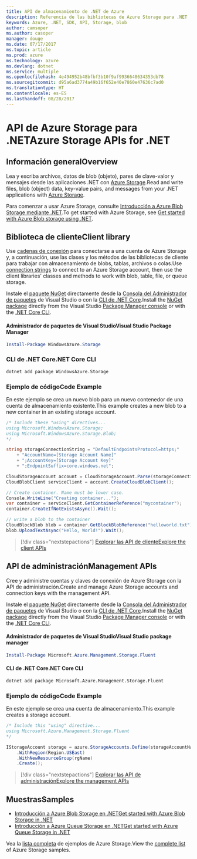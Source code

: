 ```yaml
---
title: API de almacenamiento de .NET de Azure
description: Referencia de las bibliotecas de Azure Storage para .NET
keywords: Azure, .NET, SDK, API, Storage, blob
author: camsoper
ms.author: casoper
manager: douge
ms.date: 07/17/2017
ms.topic: article
ms.prod: azure
ms.technology: azure
ms.devlang: dotnet
ms.service: multiple
ms.openlocfilehash: 4e494952b48bfbf3b10f9af9936648634353db78
ms.sourcegitcommit: d95a6ad3774a49b16f652e40e7860e47636c7ad0
ms.translationtype: HT
ms.contentlocale: es-ES
ms.lasthandoff: 08/28/2017
---
```

# <a name="azure-storage-apis-for-net"></a><span data-ttu-id="bc7f6-104">API de Azure Storage para .NET</span><span class="sxs-lookup"><span data-stu-id="bc7f6-104">Azure Storage APIs for .NET</span></span>

## <a name="overview"></a><span data-ttu-id="bc7f6-105">Información general</span><span class="sxs-lookup"><span data-stu-id="bc7f6-105">Overview</span></span>

<span data-ttu-id="bc7f6-106">Lea y escriba archivos, datos de blob (objeto), pares de clave-valor y mensajes desde las aplicaciones .NET con [Azure Storage](https://review.docs.microsoft.com/en-us/azure/storage/storage-introduction).</span><span class="sxs-lookup"><span data-stu-id="bc7f6-106">Read and write files, blob (object) data, key-value pairs, and messages from your .NET applications with [Azure Storage](https://review.docs.microsoft.com/en-us/azure/storage/storage-introduction).</span></span>

<span data-ttu-id="bc7f6-107">Para comenzar a usar Azure Storage, consulte [Introducción a Azure Blob Storage mediante .NET](/azure/storage/storage-dotnet-how-to-use-blobs).</span><span class="sxs-lookup"><span data-stu-id="bc7f6-107">To get started with Azure Storage, see [Get started with Azure Blob storage using .NET](/azure/storage/storage-dotnet-how-to-use-blobs).</span></span>

## <a name="client-library"></a><span data-ttu-id="bc7f6-108">Biblioteca de cliente</span><span class="sxs-lookup"><span data-stu-id="bc7f6-108">Client library</span></span>

<span data-ttu-id="bc7f6-109">Use [cadenas de conexión](/azure/storage/storage-create-storage-account#manage-your-storage-account) para conectarse a una cuenta de Azure Storage y, a continuación, use las clases y los métodos de las bibliotecas de cliente para trabajar con almacenamiento de blobs, tablas, archivos o colas.</span><span class="sxs-lookup"><span data-stu-id="bc7f6-109">Use [connection strings](/azure/storage/storage-create-storage-account#manage-your-storage-account) to connect to an Azure Storage account, then use the client libraries' classes and methods to work with blob, table, file, or queue storage.</span></span>

<span data-ttu-id="bc7f6-110">Instale el [paquete NuGet](https://www.nuget.org/packages/WindowsAzure.Storage) directamente desde la [Consola del Administrador de paquetes][PackageManager] de Visual Studio o con la [CLI de .NET Core][DotNetCLI].</span><span class="sxs-lookup"><span data-stu-id="bc7f6-110">Install the [NuGet package](https://www.nuget.org/packages/WindowsAzure.Storage) directly from the Visual Studio [Package Manager console][PackageManager] or with the [.NET Core CLI][DotNetCLI].</span></span>

#### <a name="visual-studio-package-manager"></a><span data-ttu-id="bc7f6-111">Administrador de paquetes de Visual Studio</span><span class="sxs-lookup"><span data-stu-id="bc7f6-111">Visual Studio Package Manager</span></span>

```powershell
Install-Package WindowsAzure.Storage
```

### <a name="net-core-cli"></a><span data-ttu-id="bc7f6-112">CLI de .NET Core</span><span class="sxs-lookup"><span data-stu-id="bc7f6-112">.NET Core CLI</span></span>

```bash
dotnet add package WindowsAzure.Storage
```

### <a name="code-example"></a><span data-ttu-id="bc7f6-113">Ejemplo de código</span><span class="sxs-lookup"><span data-stu-id="bc7f6-113">Code Example</span></span>

<span data-ttu-id="bc7f6-114">En este ejemplo se crea un nuevo blob para un nuevo contenedor de una cuenta de almacenamiento existente.</span><span class="sxs-lookup"><span data-stu-id="bc7f6-114">This example creates a new blob to a new container in an existing storage account.</span></span>

```csharp
/* Include these "using" directives...
using Microsoft.WindowsAzure.Storage;
using Microsoft.WindowsAzure.Storage.Blob;
*/

string storageConnectionString = "DefaultEndpointsProtocol=https;"
    + "AccountName=[Storage Account Name]"
    + ";AccountKey=[Storage Account Key]"
    + ";EndpointSuffix=core.windows.net";

CloudStorageAccount account = CloudStorageAccount.Parse(storageConnectionString);
CloudBlobClient serviceClient = account.CreateCloudBlobClient();

// Create container. Name must be lower case.
Console.WriteLine("Creating container...");
var container = serviceClient.GetContainerReference("mycontainer");
container.CreateIfNotExistsAsync().Wait();

// write a blob to the container
CloudBlockBlob blob = container.GetBlockBlobReference("helloworld.txt");
blob.UploadTextAsync("Hello, World!").Wait();
```

> [!div class="nextstepactions"]
> [<span data-ttu-id="bc7f6-115">Explorar las API de cliente</span><span class="sxs-lookup"><span data-stu-id="bc7f6-115">Explore the client APIs</span></span>](/dotnet/api/overview/azure/storage/client)

## <a name="management-apis"></a><span data-ttu-id="bc7f6-116">API de administración</span><span class="sxs-lookup"><span data-stu-id="bc7f6-116">Management APIs</span></span>

<span data-ttu-id="bc7f6-117">Cree y administre cuentas y claves de conexión de Azure Storage con la API de administración.</span><span class="sxs-lookup"><span data-stu-id="bc7f6-117">Create and manage Azure Storage accounts and connection keys with the management API.</span></span>

<span data-ttu-id="bc7f6-118">Instale el [paquete NuGet](https://www.nuget.org/packages/Microsoft.Azure.Management.Storage.Fluent) directamente desde la [Consola del Administrador de paquetes][PackageManager] de Visual Studio o con la [CLI de .NET Core][DotNetCLI].</span><span class="sxs-lookup"><span data-stu-id="bc7f6-118">Install the [NuGet package](https://www.nuget.org/packages/Microsoft.Azure.Management.Storage.Fluent) directly from the Visual Studio [Package Manager console][PackageManager] or with the [.NET Core CLI][DotNetCLI].</span></span>

#### <a name="visual-studio-package-manager"></a><span data-ttu-id="bc7f6-119">Administrador de paquetes de Visual Studio</span><span class="sxs-lookup"><span data-stu-id="bc7f6-119">Visual Studio package manager</span></span>

```powershell
Install-Package Microsoft.Azure.Management.Storage.Fluent
```

#### <a name="net-core-cli"></a><span data-ttu-id="bc7f6-120">CLI de .NET Core</span><span class="sxs-lookup"><span data-stu-id="bc7f6-120">.NET Core CLI</span></span>

````bash
dotnet add package Microsoft.Azure.Management.Storage.Fluent
````

### <a name="code-example"></a><span data-ttu-id="bc7f6-121">Ejemplo de código</span><span class="sxs-lookup"><span data-stu-id="bc7f6-121">Code Example</span></span>

<span data-ttu-id="bc7f6-122">En este ejemplo se crea una cuenta de almacenamiento.</span><span class="sxs-lookup"><span data-stu-id="bc7f6-122">This example creates a storage account.</span></span>

```csharp
/* Include this "using" directive...
using Microsoft.Azure.Management.Storage.Fluent
*/

IStorageAccount storage = azure.StorageAccounts.Define(storageAccountName)
    .WithRegion(Region.USEast)
    .WithNewResourceGroup(rgName)
    .Create();
```

> [!div class="nextstepactions"]
> [<span data-ttu-id="bc7f6-123">Explorar las API de administración</span><span class="sxs-lookup"><span data-stu-id="bc7f6-123">Explore the management APIs</span></span>](/dotnet/api/overview/azure/storage/management)

## <a name="samples"></a><span data-ttu-id="bc7f6-124">Muestras</span><span class="sxs-lookup"><span data-stu-id="bc7f6-124">Samples</span></span>

* [<span data-ttu-id="bc7f6-125">Introducción a Azure Blob Storage en .NET</span><span class="sxs-lookup"><span data-stu-id="bc7f6-125">Get started with Azure Blob Storage in .NET</span></span>](https://azure.microsoft.com/resources/samples/storage-blob-dotnet-getting-started/) 
* [<span data-ttu-id="bc7f6-126">Introducción a Azure Queue Storage en .NET</span><span class="sxs-lookup"><span data-stu-id="bc7f6-126">Get started with Azure Queue Storage in .NET</span></span>](https://azure.microsoft.com/resources/samples/storage-queue-dotnet-getting-started/)

<span data-ttu-id="bc7f6-127">Vea la [lista completa](https://azure.microsoft.com/resources/samples/?platform=dotnet&term=storage) de ejemplos de Azure Storage.</span><span class="sxs-lookup"><span data-stu-id="bc7f6-127">View the [complete list](https://azure.microsoft.com/resources/samples/?platform=dotnet&term=storage) of Azure Storage samples.</span></span>

[PackageManager]: https://docs.microsoft.com/nuget/tools/package-manager-console
[DotNetCLI]: https://docs.microsoft.com/en-us/dotnet/core/tools/dotnet-add-package